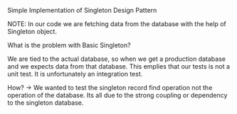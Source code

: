 Simple Implementation of Singleton Design Pattern

NOTE: In our code we are fetching data from the database with the help of Singleton object.

What is the problem with Basic Singleton?

We are tied to the actual database, so when we get a production database and we expects data from
that database.
This emplies that our tests is not a unit test. It is unfortunately an integration test.

How? -> We wanted to test the singleton record find operation not the operation of the database. Its all
due to the strong coupling or dependency to the singleton database.
